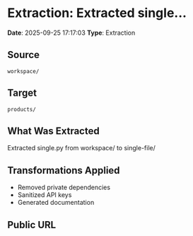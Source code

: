 # Extraction: Extracted single...

**Date**: 2025-09-25 17:17:03
**Type**: Extraction

## Source
`workspace/`

## Target
`products/`

## What Was Extracted
Extracted single.py from workspace/ to single-file/

## Transformations Applied
- Removed private dependencies
- Sanitized API keys
- Generated documentation

## Public URL

